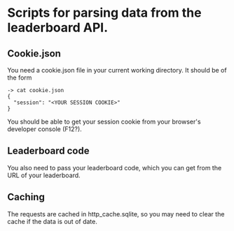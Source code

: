 Scripts for parsing data from the leaderboard API.
==================================================

## Cookie.json
You need a cookie.json file in your current working directory. It should be of
the form

    -> cat cookie.json
    {
      "session": "<YOUR SESSION COOKIE>"
    }

You should be able to get your session cookie from your browser's developer
console (F12?).

## Leaderboard code
You also need to pass your leaderboard code, which you can get from the URL of
your leaderboard.

## Caching
The requests are cached in http_cache.sqlite, so you may need to clear the cache
if the data is out of date.
